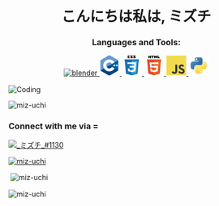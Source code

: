 <h1 align="center">こんにちは私は, ミズチ</h1>

<h3 align="center">Languages and Tools:</h3>
<p align="center"> <a href="https://www.blender.org/" target="_blank" rel="noreferrer"> <img src="https://download.blender.org/branding/community/blender_community_badge_white.svg" alt="blender" width="40" height="40"/> </a> <a href="https://www.w3schools.com/cpp/" target="_blank" rel="noreferrer"> <img src="https://raw.githubusercontent.com/devicons/devicon/master/icons/cplusplus/cplusplus-original.svg" alt="cplusplus" width="40" height="40"/> </a> <a href="https://www.w3schools.com/css/" target="_blank" rel="noreferrer"> <img src="https://raw.githubusercontent.com/devicons/devicon/master/icons/css3/css3-original-wordmark.svg" alt="css3" width="40" height="40"/> </a> <a href="https://www.w3.org/html/" target="_blank" rel="noreferrer"> <img src="https://raw.githubusercontent.com/devicons/devicon/master/icons/html5/html5-original-wordmark.svg" alt="html5" width="40" height="40"/> </a> <a href="https://developer.mozilla.org/en-US/docs/Web/JavaScript" target="_blank" rel="noreferrer"> <img src="https://raw.githubusercontent.com/devicons/devicon/master/icons/javascript/javascript-original.svg" alt="javascript" width="40" height="40"/> </a> <a href="https://www.python.org" target="_blank" rel="noreferrer"> <img src="https://raw.githubusercontent.com/devicons/devicon/master/icons/python/python-original.svg" alt="python" width="40" height="40"/> </a> </p>

<img align="center" alt="Coding" width="1000" src="https://media.tenor.com/jLBoL_qDaVQAAAAd/lennsan.gif">

<p align="left"> <img src="https://komarev.com/ghpvc/?username=miz-uchi&label=Profile%20views&color=0e75b6&style=flat" alt="miz-uchi" /> </p>

<h3 align="left">Connect with me via =</h3>
<p align="left">
<a href="https://discord.gg/_ミズチ_#1130" target="blank"><img align="center" src="https://raw.githubusercontent.com/rahuldkjain/github-profile-readme-generator/master/src/images/icons/Social/discord.svg" alt="_ミズチ_#1130" height="30" width="40" /></a>
</p>

<p align="left"> <a href="https://github.com/ryo-ma/github-profile-trophy"><img src="https://github-profile-trophy.vercel.app/?username=miz-uchi" alt="miz-uchi" /></a> </p>

<p>&nbsp;<img align="center" src="https://github-readme-stats.vercel.app/api?username=miz-uchi&show_icons=true&locale=en" alt="miz-uchi" /></p>

<p><img align="center" src="https://github-readme-streak-stats.herokuapp.com/?user=miz-uchi&" alt="miz-uchi" /></p>
